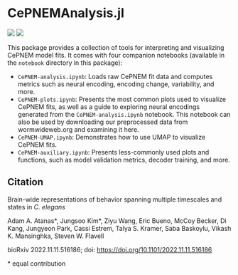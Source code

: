# CePNEMAnalysis.jl

[![][docs-stable-img]][docs-stable-url] [![][docs-latest-img]][docs-latest-url]

[docs-stable-img]: https://img.shields.io/badge/docs-stable-blue.svg
[docs-stable-url]: https://flavell-lab.github.io/CePNEMAnalysis.jl/stable/

[docs-latest-img]: https://img.shields.io/badge/docs-latest-blue.svg
[docs-latest-url]: https://flavell-lab.github.io/CePNEMAnalysis.jl/dev/ 

This package provides a collection of tools for interpreting and visualizing CePNEM model fits. It comes with four companion notebooks (available in the `notebook` directory in this package):

- `CePNEM-analysis.ipynb`: Loads raw CePNEM fit data and computes metrics such as neural encoding, encoding change, variability, and more.
- `CePNEM-plots.ipynb`: Presents the most common plots used to visualize CePNEM fits, as well as a guide to exploring neural encodings generated from the `CePNEM-analysis.ipynb` notebook. This notebook can also be used by downloading our preprocessed data from wormwideweb.org and examining it here.
- `CePNEM-UMAP.ipynb`: Demonstrates how to use UMAP to visualize CePNEM fits.
- `CePNEM-auxiliary.ipynb`: Presents less-commonly used plots and functions, such as model validation metrics, decoder training, and more.

## Citation

Brain-wide representations of behavior spanning multiple timescales and states in *C. elegans*

Adam A. Atanas*, Jungsoo Kim*, Ziyu Wang, Eric Bueno, McCoy Becker, Di Kang, Jungyeon Park, Cassi Estrem, Talya S. Kramer, Saba Baskoylu, Vikash K. Mansinghka, Steven W. Flavell

bioRxiv 2022.11.11.516186; doi: https://doi.org/10.1101/2022.11.11.516186

\* equal contribution
